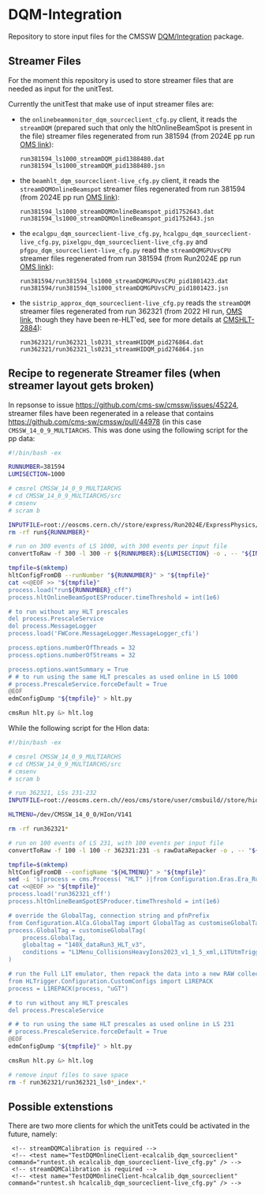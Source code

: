 # DQM-Integration

Repository to store input files for the CMSSW [DQM/Integration](https://github.com/cms-sw/cmssw/tree/master/DQM/Integration) package.

## Streamer Files
For the moment this repository is used to store streamer files that are needed as input for the unitTest.

Currently the unitTest that make use of input streamer files are:
* the `onlinebeammonitor_dqm_sourceclient_cfg.py` client, it reads the `streamDQM` (prepared such that only the hltOnlineBeamSpot is present in the file) streamer files regenerated from run 381594 (from 2024E pp run [OMS link](https://cmsoms.cern.ch/cms/runs/report?cms_run=381594&cms_run_sequence=GLOBAL-RUN)):
   ```
   run381594_ls1000_streamDQM_pid1388480.dat
   run381594_ls1000_streamDQM_pid1388480.jsn
   ```
* the `beamhlt_dqm_sourceclient-live_cfg.py` client, it reads the `streamDQMOnlineBeamspot` streamer files regenerated from run 381594 (from 2024E pp run [OMS link](https://cmsoms.cern.ch/cms/runs/report?cms_run=381594&cms_run_sequence=GLOBAL-RUN)):
   ```
   run381594_ls1000_streamDQMOnlineBeamspot_pid1752643.dat
   run381594_ls1000_streamDQMOnlineBeamspot_pid1752643.jsn
   ```
* the `ecalgpu_dqm_sourceclient-live_cfg.py`, `hcalgpu_dqm_sourceclient-live_cfg.py`, `pixelgpu_dqm_sourceclient-live_cfg.py` and `pfgpu_dqm_sourceclient-live_cfg.py` read the `streamDQMGPUvsCPU` streamer files regenerated from run  381594 (from Run2024E pp run [OMS link](https://cmsoms.cern.ch/cms/runs/report?cms_run=381594&cms_run_sequence=GLOBAL-RUN)):
   ```
  run381594/run381594_ls1000_streamDQMGPUvsCPU_pid1801423.dat
  run381594/run381594_ls1000_streamDQMGPUvsCPU_pid1801423.jsn
   ```
* the `sistrip_approx_dqm_sourceclient-live_cfg.py` reads the `streamDQM` streamer files regenerated from run 362321 (from 2022 HI run, [OMS link](https://cmsoms.cern.ch/cms/runs/report?cms_run=362321&cms_run_sequence=GLOBAL-RUN), though they have been re-HLT'ed, see for more details at [CMSHLT-2884](https://its.cern.ch/jira/browse/CMSHLT-2884)):
   ```
   run362321/run362321_ls0231_streamHIDQM_pid276864.dat
   run362321/run362321_ls0231_streamHIDQM_pid276864.jsn
   ```

## Recipe to regenerate Streamer files (when streamer layout gets broken)

In repsonse to issue https://github.com/cms-sw/cmssw/issues/45224, streamer files have been regenerated in a release that contains https://github.com/cms-sw/cmssw/pull/44978 (in this case `CMSSW_14_0_9_MULTIARCHS`.
This was done using the following script for the pp data:

```bash
#!/bin/bash -ex

RUNNUMBER=381594
LUMISECTION=1000

# cmsrel CMSSW_14_0_9_MULTIARCHS
# cd CMSSW_14_0_9_MULTIARCHS/src
# cmsenv
# scram b

INPUTFILE=root://eoscms.cern.ch//store/express/Run2024E/ExpressPhysics/FEVT/Express-v1/000/381/594/00000/1e2c895f-a250-45be-a7ff-ee95e636a6e9.root
rm -rf run${RUNNUMBER}*

# run on 300 events of LS 1000, with 300 events per input file
convertToRaw -f 300 -l 300 -r ${RUNNUMBER}:${LUMISECTION} -o . -- "${INPUTFILE}"

tmpfile=$(mktemp)
hltConfigFromDB --runNumber "${RUNNUMBER}" > "${tmpfile}"
cat <<@EOF >> "${tmpfile}"
process.load("run${RUNNUMBER}_cff")
process.hltOnlineBeamSpotESProducer.timeThreshold = int(1e6)

# to run without any HLT prescales
del process.PrescaleService
del process.MessageLogger
process.load('FWCore.MessageLogger.MessageLogger_cfi')

process.options.numberOfThreads = 32
process.options.numberOfStreams = 32

process.options.wantSummary = True
# # to run using the same HLT prescales as used online in LS 1000
# process.PrescaleService.forceDefault = True
@EOF
edmConfigDump "${tmpfile}" > hlt.py

cmsRun hlt.py &> hlt.log
```

While the following script for the HIon data:
```bash
#!/bin/bash -ex

# cmsrel CMSSW_14_0_9_MULTIARCHS
# cd CMSSW_14_0_9_MULTIARCHS/src
# cmsenv
# scram b

# run 362321, LSs 231-232
INPUTFILE=root://eoscms.cern.ch//eos/cms/store/user/cmsbuild//store/hidata/HIRun2022A/HITestRaw0/RAW/v1/000/362/321/00000/f467ee64-fc64-47a6-9d8a-7ca73ebca2bd.root

HLTMENU=/dev/CMSSW_14_0_0/HIon/V141

rm -rf run362321*

# run on 100 events of LS 231, with 100 events per input file
convertToRaw -f 100 -l 100 -r 362321:231 -s rawDataRepacker -o . -- "${INPUTFILE}"

tmpfile=$(mktemp)
hltConfigFromDB --configName "${HLTMENU}" > "${tmpfile}"
sed -i 's|process = cms.Process( "HLT" )|from Configuration.Eras.Era_Run3_cff import Run3\nprocess = cms.Process( "HLT", Run3 )|g' "${tmpfile}"
cat <<@EOF >> "${tmpfile}"
process.load('run362321_cff')
process.hltOnlineBeamSpotESProducer.timeThreshold = int(1e6)

# override the GlobalTag, connection string and pfnPrefix
from Configuration.AlCa.GlobalTag import GlobalTag as customiseGlobalTag
process.GlobalTag = customiseGlobalTag(
    process.GlobalTag,
    globaltag = "140X_dataRun3_HLT_v3",
    conditions = "L1Menu_CollisionsHeavyIons2023_v1_1_5_xml,L1TUtmTriggerMenuRcd,frontier://FrontierProd/CMS_CONDITIONS,,9999-12-31 23:59:59.000"
)

# run the Full L1T emulator, then repack the data into a new RAW collection, to be used by the HLT
from HLTrigger.Configuration.CustomConfigs import L1REPACK
process = L1REPACK(process, "uGT")

# to run without any HLT prescales
del process.PrescaleService

# # to run using the same HLT prescales as used online in LS 231
# process.PrescaleService.forceDefault = True
@EOF
edmConfigDump "${tmpfile}" > hlt.py

cmsRun hlt.py &> hlt.log

# remove input files to save space
rm -f run362321/run362321_ls0*_index*.*
```

## Possible extenstions

There are two more clients for which the unitTets could be activated in the future, namely:
```
 <!-- streamDQMCalibration is required -->
 <!-- <test name="TestDQMOnlineClient-ecalcalib_dqm_sourceclient" command="runtest.sh ecalcalib_dqm_sourceclient-live_cfg.py" /> -->
 <!-- streamDQMCalibration is required -->
 <!-- <test name="TestDQMOnlineClient-hcalcalib_dqm_sourceclient" command="runtest.sh hcalcalib_dqm_sourceclient-live_cfg.py" /> -->
```

